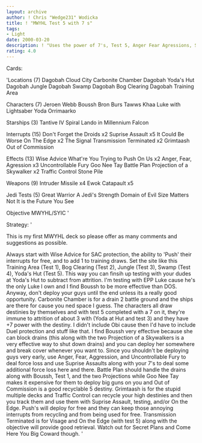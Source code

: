 ```yaml
---
layout: archive
author: ! Chris "Wedge231" Wodicka
title: ! "MWYHL Test 5 with 7 s"
tags:
- Light
date: 2000-03-20
description: ! "Uses the power of 7's, Test 5, Anger Fear Agressions, Suprise Assaults, and Uncontrollable Fury."
rating: 4.0
---
```

Cards: 

'Locations (7)
Dagobah
Cloud City Carbonite Chamber
Dagobah Yoda's Hut
Dagobah Jungle
Dagobah Swamp
Dagobah Bog Clearing
Dagobah Training Area

Characters (7)
Jeroen Webb
Boussh
Bron Burs
Tawws Khaa
Luke with Lightsaber
Yoda
Orrimaarko

Starships (3)
Tantive IV
Spiral
Lando in Millennium Falcon

Interrupts (15)
Don't Forget the Droids x2
Suprise Assault x5
It Could Be Worse
On The Edge x2
The Signal
Transmission Terminated x2
Grimtaash
Out of Commission

Effects (13)
Wise Advice
What're You Trying to Push On Us x2
Anger, Fear, Agression x3
Uncontrollable Fury
Goo Nee Tay
Battle Plan
Projection of a Skywalker x2
Traffic Control
Stone Pile

Weapons (9)
Intruder Missile x4
Ewok Catapault x5

Jedi Tests (5)
Great Warrior
A Jedi's Strength
Domain of Evil
Size Matters Not
It is the Future You See

Objective
MWYHL/SYIC '

Strategy: '

This is my first MWYHL deck so please offer as many comments and suggestions as possible.

Always start with Wise Advice for SAC protection, the ability to 'Push' their interrupts for free, and to add 1 to training draws. Set the site like this Training Area (Test 1), Bog Clearing (Test 2), Jungle (Test 3), Swamp (Test 4), Yoda's Hut (Test 5). This way you can finsih up testing with your dudes at Yoda's Hut to subtract from attrition. I'm testing with EPP Luke cause he's the only Luke I own and I find Boussh to be more effective than DOS. Anyway, don't deploy your guys until the end unless its a really good opportunity. Carbonite Chamber is for a drain 2 battle ground and the ships are there for cause you ned space I guess. The characters all draw destinies by themselves and with test 5 completed with a 7 on it, they're immune to attrition of about 3 with (Yoda at Hut and test 3) and they have +7 power with the destiny. I didn't include Obi cause then I'd have to include Duel protection and stuff like that. I find Boussh very effective because she can block drains (this along with the two Projection of a Skywalkers is a very effective way to shut down drains) and you can deploy her somewhere and break cover whenever you want to. Since you shouldn't be deploying guys very early, use Anger, Fear, Aggression, and Uncontrollable Fury to deal force loss and use Suprise Assaults along with your 7's to deal some additional force loss here and there. Battle Plan should handle the drains along with Boussh, Test 1, and the two Projections while Goo Nee Tay makes it expensive for them to deploy big guns on you and Out of Commission is a good recyclable 5 destiny. Grimtaash is for the stupid multiple decks and Traffic Control can recycle your high destinies and then you track them and use them with Suprise Assault, testing, and/or On the Edge. Push's will deploy for free and they can keep those annoying interrupts from recycling and from being used for free. Transmission Terminated is for Visage and On the Edge (with test 5) along with the objective will provide good retrieval. Watch out for Secret Plans and Come Here You Big Coward though.  '